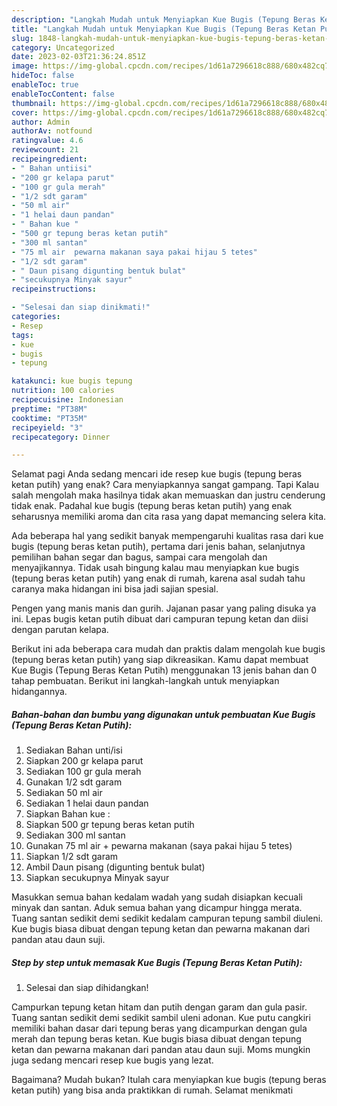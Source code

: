 ```yaml
---
description: "Langkah Mudah untuk Menyiapkan Kue Bugis (Tepung Beras Ketan Putih) yang Sempurna, Buat Buka Puasa Bikin Ngiler"
title: "Langkah Mudah untuk Menyiapkan Kue Bugis (Tepung Beras Ketan Putih) yang Sempurna, Buat Buka Puasa Bikin Ngiler"
slug: 1848-langkah-mudah-untuk-menyiapkan-kue-bugis-tepung-beras-ketan-putih-yang-sempurna-buat-buka-puasa-bikin-ngiler
category: Uncategorized
date: 2023-02-03T21:36:24.851Z
image: https://img-global.cpcdn.com/recipes/1d61a7296618c888/680x482cq70/kue-bugis-tepung-beras-ketan-putih-foto-resep-utama.jpg
hideToc: false
enableToc: true
enableTocContent: false
thumbnail: https://img-global.cpcdn.com/recipes/1d61a7296618c888/680x482cq70/kue-bugis-tepung-beras-ketan-putih-foto-resep-utama.jpg
cover: https://img-global.cpcdn.com/recipes/1d61a7296618c888/680x482cq70/kue-bugis-tepung-beras-ketan-putih-foto-resep-utama.jpg
author: Admin
authorAv: notfound
ratingvalue: 4.6
reviewcount: 21
recipeingredient:
- " Bahan untiisi"
- "200 gr kelapa parut"
- "100 gr gula merah"
- "1/2 sdt garam"
- "50 ml air"
- "1 helai daun pandan"
- " Bahan kue "
- "500 gr tepung beras ketan putih"
- "300 ml santan"
- "75 ml air  pewarna makanan saya pakai hijau 5 tetes"
- "1/2 sdt garam"
- " Daun pisang digunting bentuk bulat"
- "secukupnya Minyak sayur"
recipeinstructions:

- "Selesai dan siap dinikmati!"
categories:
- Resep
tags:
- kue
- bugis
- tepung

katakunci: kue bugis tepung 
nutrition: 100 calories
recipecuisine: Indonesian
preptime: "PT38M"
cooktime: "PT35M"
recipeyield: "3"
recipecategory: Dinner

---
```



Selamat pagi Anda sedang mencari ide resep kue bugis (tepung beras ketan putih) yang enak? Cara menyiapkannya sangat gampang. Tapi Kalau salah mengolah maka hasilnya tidak akan memuaskan dan justru cenderung tidak enak. Padahal kue bugis (tepung beras ketan putih) yang enak seharusnya memiliki aroma dan cita rasa yang dapat memancing selera kita.


Ada beberapa hal yang sedikit banyak mempengaruhi kualitas rasa dari kue bugis (tepung beras ketan putih), pertama dari jenis bahan, selanjutnya pemilihan bahan segar dan bagus, sampai cara mengolah dan menyajikannya. Tidak usah bingung kalau mau menyiapkan kue bugis (tepung beras ketan putih) yang enak di rumah, karena asal sudah tahu caranya maka hidangan ini bisa jadi sajian spesial.

Pengen yang manis manis dan gurih. Jajanan pasar yang paling disuka ya ini. Lepas bugis ketan putih dibuat dari campuran tepung ketan dan diisi dengan parutan kelapa.


Berikut ini ada beberapa cara mudah dan praktis dalam mengolah kue bugis (tepung beras ketan putih) yang siap dikreasikan. Kamu dapat membuat Kue Bugis (Tepung Beras Ketan Putih) menggunakan 13 jenis bahan dan 0 tahap pembuatan. Berikut ini langkah-langkah untuk menyiapkan hidangannya.

<!--inarticleads1-->

##### Bahan-bahan dan bumbu yang digunakan untuk pembuatan Kue Bugis (Tepung Beras Ketan Putih):

1. Sediakan  Bahan unti/isi
1. Siapkan 200 gr kelapa parut
1. Sediakan 100 gr gula merah
1. Gunakan 1/2 sdt garam
1. Sediakan 50 ml air
1. Sediakan 1 helai daun pandan
1. Siapkan  Bahan kue :
1. Siapkan 500 gr tepung beras ketan putih
1. Sediakan 300 ml santan
1. Gunakan 75 ml air + pewarna makanan (saya pakai hijau 5 tetes)
1. Siapkan 1/2 sdt garam
1. Ambil  Daun pisang (digunting bentuk bulat)
1. Siapkan secukupnya Minyak sayur


Masukkan semua bahan kedalam wadah yang sudah disiapkan kecuali minyak dan santan. Aduk semua bahan yang dicampur hingga merata. Tuang santan sedikit demi sedikit kedalam campuran tepung sambil diuleni. Kue bugis biasa dibuat dengan tepung ketan dan pewarna makanan dari pandan atau daun suji. 

<!--inarticleads2-->

##### Step by step untuk memasak Kue Bugis (Tepung Beras Ketan Putih):


1. Selesai dan siap dihidangkan!

Campurkan tepung ketan hitam dan putih dengan garam dan gula pasir. Tuang santan sedikit demi sedikit sambil uleni adonan. Kue putu cangkiri memiliki bahan dasar dari tepung beras yang dicampurkan dengan gula merah dan tepung beras ketan. Kue bugis biasa dibuat dengan tepung ketan dan pewarna makanan dari pandan atau daun suji. Moms mungkin juga sedang mencari resep kue bugis yang lezat. 

Bagaimana? Mudah bukan? Itulah cara menyiapkan kue bugis (tepung beras ketan putih) yang bisa anda praktikkan di rumah. Selamat menikmati
